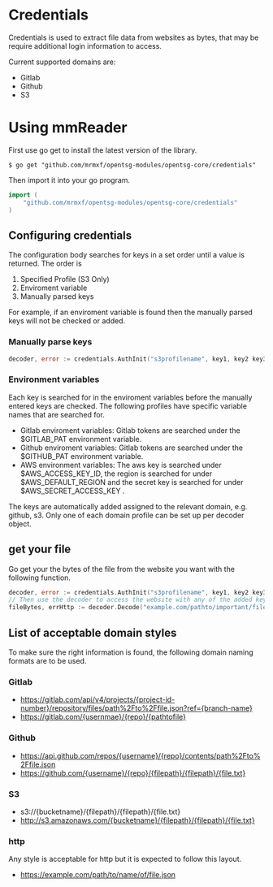 # Credentials

Credentials is used to extract file data from websites as bytes,
that may be require additional login information to access.

Current supported domains are:

- Gitlab
- Github
- S3

# Using mmReader

First use go get to install the latest version of the library.

```$ go get "github.com/mrmxf/opentsg-modules/opentsg-core/credentials"```

Then import it into your go program.

```go
import (
    "github.com/mrmxf/opentsg-modules/opentsg-core/credentials"
)
```

## Configuring credentials

The configuration body searches for keys in a set order until a value is returned. The order is

1. Specified Profile (S3 Only)
2. Enviroment variable
3. Manually parsed keys

For example, if an enviroment variable is found then the manually parsed keys will not be checked or added.

### Manually parse keys

```go
decoder, error := credentials.AuthInit("s3profilename", key1, key2 key3)
```

### Environment variables

Each key is searched for in the enviroment variables before the manually entered keys are checked.
The following profiles have specific variable names that are searched for.

- Gitlab enviroment variables: Gitlab tokens are searched under the $GITLAB_PAT environment variable.
- Github enviroment variables: Gitlab tokens are searched under the $GITHUB_PAT environment variable.
- AWS environment variables: The aws key is searched under $AWS_ACCESS_KEY_ID, the region is searched for under $AWS_DEFAULT_REGION and the secret key is searched for under $AWS_SECRET_ACCESS_KEY .

The keys are automatically added assigned to the relevant domain, e.g. github, s3. Only one of each domain profile can be set up per decoder object.

## get your file

Go get your the bytes of the file from the website you want with the following function.

```go
decoder, error := credentials.AuthInit("s3profilename", key1, key2 key3)
// Then use the decoder to access the website with any of the added keys
fileBytes, errHttp := decoder.Decode("example.com/pathto/important/file.json")
```

## List of acceptable domain styles

To make sure the right information is found,
the following domain naming formats are to be used.

### Gitlab

- <https://gitlab.com/api/v4/projects/{project-id-number}/repository/files/path%2Fto%2Ffile.json?ref={branch-name}>
- <https://gitlab.com/{usernmae}/{repo}/{pathtofile}>

### Github

- <https://api.github.com/repos/{username}/{repo}/contents/path%2Fto%2Ffile.json>
- <https://github.com/{username}/{repo}/{filepath}/{filepath}/{file.txt}>

### S3

- s3://{bucketname}/{filepath}/{filepath}/{file.txt}
- <http://s3.amazonaws.com/{bucketname}/{filepath}/{filepath}/{file.txt}>

### http

Any style is acceptable for http but it is expected to follow this layout.

- <https://example.com/path/to/name/of/file.json>
